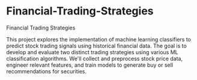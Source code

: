 # Financial-Trading-Strategies
Financial Trading Strategies

This project explores the implementation of machine learning classifiers to predict stock trading signals using historical financial data. 
The goal is to develop and evaluate two distinct trading strategies using various ML classification algorithms. 
We'll collect and preprocess stock price data, engineer relevant features, and train models to generate buy or sell recommendations for securities.
